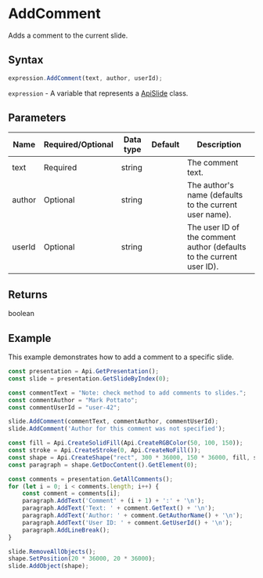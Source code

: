 # AddComment

Adds a comment to the current slide.

## Syntax

```javascript
expression.AddComment(text, author, userId);
```

`expression` - A variable that represents a [ApiSlide](../ApiSlide.md) class.

## Parameters

| **Name** | **Required/Optional** | **Data type** | **Default** | **Description** |
| ------------- | ------------- | ------------- | ------------- | ------------- |
| text | Required | string |  | The comment text. |
| author | Optional | string |  | The author's name (defaults to the current user name). |
| userId | Optional | string |  | The user ID of the comment author (defaults to the current user ID). |

## Returns

boolean

## Example

This example demonstrates how to add a comment to a specific slide.

```javascript editor-pptx
const presentation = Api.GetPresentation();
const slide = presentation.GetSlideByIndex(0);

const commentText = "Note: check method to add comments to slides.";
const commentAuthor = "Mark Pottato";
const commentUserId = "user-42";

slide.AddComment(commentText, commentAuthor, commentUserId);
slide.AddComment('Author for this comment was not specified');

const fill = Api.CreateSolidFill(Api.CreateRGBColor(50, 100, 150));
const stroke = Api.CreateStroke(0, Api.CreateNoFill());
const shape = Api.CreateShape("rect", 300 * 36000, 150 * 36000, fill, stroke);
const paragraph = shape.GetDocContent().GetElement(0);

const comments = presentation.GetAllComments();
for (let i = 0; i < comments.length; i++) {
	const comment = comments[i];
	paragraph.AddText('Comment' + (i + 1) + ':' + '\n');
	paragraph.AddText('Text: ' + comment.GetText() + '\n');
	paragraph.AddText('Author: ' + comment.GetAuthorName() + '\n');
	paragraph.AddText('User ID: ' + comment.GetUserId() + '\n');
	paragraph.AddLineBreak();
}

slide.RemoveAllObjects();
shape.SetPosition(20 * 36000, 20 * 36000);
slide.AddObject(shape);

```
